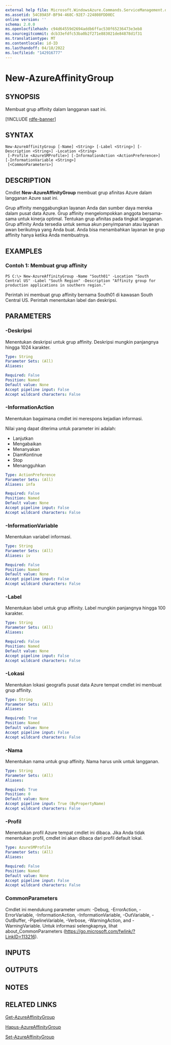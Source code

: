 ```yaml
---
external help file: Microsoft.WindowsAzure.Commands.ServiceManagement.dll-Help.xml
ms.assetid: 54C89A5F-BF94-468C-92E7-224808FDD0EC
online version: ''
schema: 2.0.0
ms.openlocfilehash: c94d64559d2694addb6ffac530f65236473e3eb8
ms.sourcegitcommit: dcb33efdfc53ba0b2f271e883021de84878d1f31
ms.translationtype: MT
ms.contentlocale: id-ID
ms.lasthandoff: 04/18/2022
ms.locfileid: "142916777"
---
```

# New-AzureAffinityGroup

## SYNOPSIS
Membuat grup affinity dalam langganan saat ini.

[!INCLUDE [rdfe-banner](../../includes/rdfe-banner.md)]

## SYNTAX

```
New-AzureAffinityGroup [-Name] <String> [-Label <String>] [-Description <String>] -Location <String>
 [-Profile <AzureSMProfile>] [-InformationAction <ActionPreference>] [-InformationVariable <String>]
 [<CommonParameters>]
```

## DESCRIPTION
Cmdlet **New-AzureAffinityGroup** membuat grup afinitas Azure dalam langganan Azure saat ini.

Grup affinity menggabungkan layanan Anda dan sumber daya mereka dalam pusat data Azure.
Grup affinity mengelompokkan anggota bersama-sama untuk kinerja optimal.
Tentukan grup afinitas pada tingkat langganan.
Grup affinity Anda tersedia untuk semua akun penyimpanan atau layanan awan berikutnya yang Anda buat.
Anda bisa menambahkan layanan ke grup affinity hanya ketika Anda membuatnya.

## EXAMPLES

### Contoh 1: Membuat grup affinity
```
PS C:\> New-AzureAffinityGroup -Name "South01" -Location "South Central US" -Label "South Region" -Description "Affinity group for production applications in southern region."
```

Perintah ini membuat grup affinity bernama South01 di kawasan South Central US.
Perintah menentukan label dan deskripsi.

## PARAMETERS

### -Deskripsi
Menentukan deskripsi untuk grup affinity.
Deskripsi mungkin panjangnya hingga 1024 karakter.

```yaml
Type: String
Parameter Sets: (All)
Aliases: 

Required: False
Position: Named
Default value: None
Accept pipeline input: False
Accept wildcard characters: False
```

### -InformationAction
Menentukan bagaimana cmdlet ini merespons kejadian informasi.

Nilai yang dapat diterima untuk parameter ini adalah:

- Lanjutkan
- Mengabaikan
- Menanyakan
- DiamKontinue
- Stop
- Menangguhkan

```yaml
Type: ActionPreference
Parameter Sets: (All)
Aliases: infa

Required: False
Position: Named
Default value: None
Accept pipeline input: False
Accept wildcard characters: False
```

### -InformationVariable
Menentukan variabel informasi.

```yaml
Type: String
Parameter Sets: (All)
Aliases: iv

Required: False
Position: Named
Default value: None
Accept pipeline input: False
Accept wildcard characters: False
```

### -Label
Menentukan label untuk grup affinity.
Label mungkin panjangnya hingga 100 karakter.

```yaml
Type: String
Parameter Sets: (All)
Aliases: 

Required: False
Position: Named
Default value: None
Accept pipeline input: False
Accept wildcard characters: False
```

### -Lokasi
Menentukan lokasi geografis pusat data Azure tempat cmdlet ini membuat grup affinity.

```yaml
Type: String
Parameter Sets: (All)
Aliases: 

Required: True
Position: Named
Default value: None
Accept pipeline input: False
Accept wildcard characters: False
```

### -Nama
Menentukan nama untuk grup affinity.
Nama harus unik untuk langganan.

```yaml
Type: String
Parameter Sets: (All)
Aliases: 

Required: True
Position: 0
Default value: None
Accept pipeline input: True (ByPropertyName)
Accept wildcard characters: False
```

### -Profil
Menentukan profil Azure tempat cmdlet ini dibaca.
Jika Anda tidak menentukan profil, cmdlet ini akan dibaca dari profil default lokal.

```yaml
Type: AzureSMProfile
Parameter Sets: (All)
Aliases: 

Required: False
Position: Named
Default value: None
Accept pipeline input: False
Accept wildcard characters: False
```

### CommonParameters
Cmdlet ini mendukung parameter umum: -Debug, -ErrorAction, -ErrorVariable, -InformationAction, -InformationVariable, -OutVariable, -OutBuffer, -PipelineVariable, -Verbose, -WarningAction, and -WarningVariable. Untuk informasi selengkapnya, lihat about_CommonParameters (https://go.microsoft.com/fwlink/?LinkID=113216).

## INPUTS

## OUTPUTS

## NOTES

## RELATED LINKS

[Get-AzureAffinityGroup](./Get-AzureAffinityGroup.md)

[Hapus-AzureAffinityGroup](./Remove-AzureAffinityGroup.md)

[Set-AzureAffinityGroup](./Set-AzureAffinityGroup.md)


